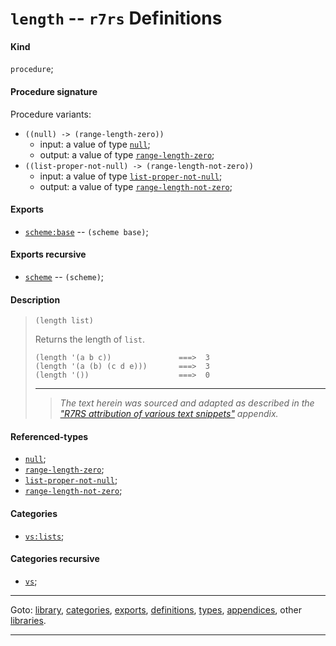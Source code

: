 

<a id='definition__r7rs__length'></a>

# `length` -- `r7rs` Definitions


<a id='definition__r7rs__length__kind'></a>

#### Kind

`procedure`;


<a id='definition__r7rs__length__procedure-signature'></a>

#### Procedure signature

Procedure variants:
 * `((null) -> (range-length-zero))`
   * input: a value of type [`null`](../../r7rs/types/null.md#type__r7rs__null);
   * output: a value of type [`range-length-zero`](../../r7rs/types/range-length-zero.md#type__r7rs__range-length-zero);
 * `((list-proper-not-null) -> (range-length-not-zero))`
   * input: a value of type [`list-proper-not-null`](../../r7rs/types/list-proper-not-null.md#type__r7rs__list-proper-not-null);
   * output: a value of type [`range-length-not-zero`](../../r7rs/types/range-length-not-zero.md#type__r7rs__range-length-not-zero);


<a id='definition__r7rs__length__exports'></a>

#### Exports

 * [`scheme:base`](../../r7rs/exports/scheme_3a_base.md#export__r7rs__scheme_3a_base) -- `(scheme base)`;


<a id='definition__r7rs__length__exports-recursive'></a>

#### Exports recursive

 * [`scheme`](../../r7rs/exports/scheme.md#export__r7rs__scheme) -- `(scheme)`;


<a id='definition__r7rs__length__description'></a>

#### Description

> ````
> (length list)
> ````
> 
> 
> Returns the length of `list`.
> 
> ````
> (length '(a b c))               ===>  3
> (length '(a (b) (c d e)))       ===>  3
> (length '())                    ===>  0
> ````
> 
> 
> ----
> > *The text herein was sourced and adapted as described in the ["R7RS attribution of various text snippets"](../../r7rs/appendices/attribution.md#appendix__r7rs__attribution) appendix.*


<a id='definition__r7rs__length__referenced-types'></a>

#### Referenced-types

 * [`null`](../../r7rs/types/null.md#type__r7rs__null);
 * [`range-length-zero`](../../r7rs/types/range-length-zero.md#type__r7rs__range-length-zero);
 * [`list-proper-not-null`](../../r7rs/types/list-proper-not-null.md#type__r7rs__list-proper-not-null);
 * [`range-length-not-zero`](../../r7rs/types/range-length-not-zero.md#type__r7rs__range-length-not-zero);


<a id='definition__r7rs__length__categories'></a>

#### Categories

 * [`vs:lists`](../../r7rs/categories/vs_3a_lists.md#category__r7rs__vs_3a_lists);


<a id='definition__r7rs__length__categories-recursive'></a>

#### Categories recursive

 * [`vs`](../../r7rs/categories/vs.md#category__r7rs__vs);

----

Goto: [library](../../r7rs/_index.md#library__r7rs), [categories](../../r7rs/categories/_index.md#toc__r7rs__categories), [exports](../../r7rs/exports/_index.md#toc__r7rs__exports), [definitions](../../r7rs/definitions/_index.md#toc__r7rs__definitions), [types](../../r7rs/types/_index.md#toc__r7rs__types), [appendices](../../r7rs/appendices/_index.md#toc__r7rs__appendices), other [libraries](../../_libraries.md#toc__libraries).

----

